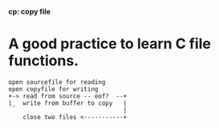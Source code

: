 **cp: copy file**

# A good practice to learn C file functions.

~~~
open sourcefile for reading
open copyfile for writing
+-> read from source -- eof?  --+
|_  write from buffer to copy   |
                                |
    close two files <-----------+
~~~
